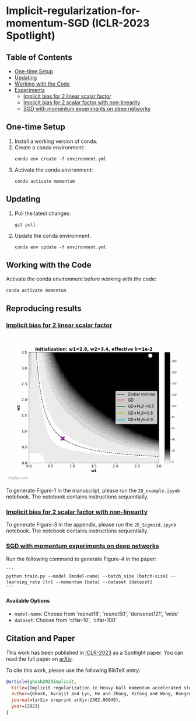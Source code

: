 # Implicit-regularization-for-momentum-SGD (ICLR-2023 Spotlight)

## Table of Contents
- [One-time Setup](#one-time-setup)
- [Updating](#updating)
- [Working with the Code](#working-with-the-code)
- [Experiments](#Reproducing-results)
  - [Implicit bias for 2 linear scalar factor](#Implicit-bias-for-2-linear-scalar-factor)
  - [Implicit bias for 2 scalar factor with non-linearity](#Implicit-bias-for-2-scalar-factor-with-non-linearity)
  - [SGD with momentum experiments on deep networks](#SGD-with-momentum-experiments-on-deep-networks)

## One-time Setup
1. Install a working version of conda.
2. Create a conda environment: 
    ```
    conda env create -f environment.yml
    ```
3. Activate the conda environment: 
    ```
    conda activate momentum
    ```

## Updating
1. Pull the latest changes: 
    ```
    git pull
    ```
2. Update the conda environment: 
    ```
    conda env update -f environment.yml
    ```

## Working with the Code
Activate the conda environment before working with the code: 

    
    conda activate momentum
    

## Reproducing results

### <u>Implicit bias for 2 linear scalar factor</u>

![Implicit bias of trajectory of GD with momentum](7eqt4m.gif)

To generate Figure-1 in the manuscript, please run the `2D_example.ipynb` notebook. The notebook contains instructions sequentially.

### <u>Implicit bias for 2 scalar factor with non-linearity</u>
To generate Figure-3 in the appendix, please run the `2D_Sigmoid.ipynb` notebook. The notebook contains instructions sequentially.

### <u>SGD with momentum experiments on deep networks</u>
Run the following command to generate Figure-4 in the paper:

    ```
    python train.py --model [model-name] --batch_size [batch-size] --learning_rate [lr] --momentum [beta] --dataset [dataset]
    ```
#### Available Options
- `model-name`: Choose from 'resnet18', 'resnet50', 'densenet121', 'wide'
- `dataset`: Choose from 'cifar-10', 'cifar-100'


## Citation and Paper

This work has been published in [ICLR-2023](https://openreview.net/forum?id=ZzdBhtEH9yB) as a Spotlight paper. You can read the full paper on [arXiv](https://arxiv.org/abs/2302.00849).

To cite this work, please use the following BibTeX entry:

```bibtex
@article{ghosh2023implicit,
  title={Implicit regularization in Heavy-ball momentum accelerated stochastic gradient descent},
  author={Ghosh, Avrajit and Lyu, He and Zhang, Xitong and Wang, Rongrong},
  journal={arXiv preprint arXiv:2302.00849},
  year={2023}
}

